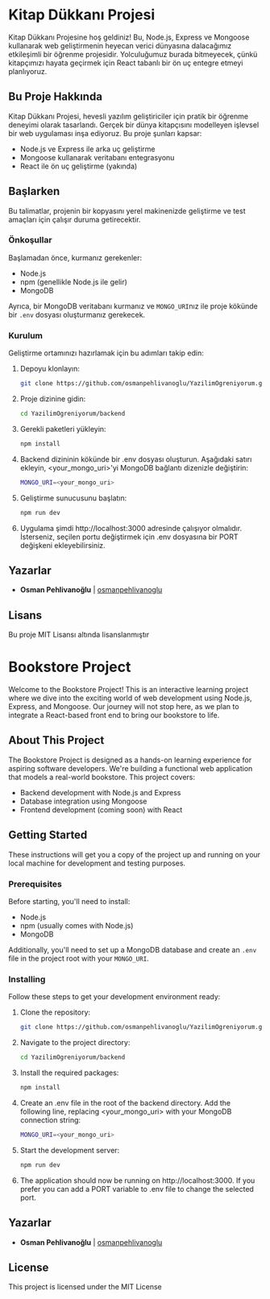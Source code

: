 # Kitap Dükkanı Projesi

Kitap Dükkanı Projesine hoş geldiniz! 
Bu, Node.js, Express ve Mongoose kullanarak web geliştirmenin heyecan verici dünyasına dalacağımız etkileşimli bir öğrenme projesidir. 
Yolculuğumuz burada bitmeyecek, çünkü kitapçımızı hayata geçirmek için React tabanlı bir ön uç entegre etmeyi planlıyoruz.

## Bu Proje Hakkında

Kitap Dükkanı Projesi, hevesli yazılım geliştiriciler için pratik bir öğrenme deneyimi olarak tasarlandı. 
Gerçek bir dünya kitapçısını modelleyen işlevsel bir web uygulaması inşa ediyoruz. Bu proje şunları kapsar:

- Node.js ve Express ile arka uç geliştirme
- Mongoose kullanarak veritabanı entegrasyonu
- React ile ön uç geliştirme (yakında)

## Başlarken

Bu talimatlar, projenin bir kopyasını yerel makinenizde geliştirme ve test amaçları için çalışır duruma getirecektir.

### Önkoşullar

Başlamadan önce, kurmanız gerekenler:

- Node.js
- npm (genellikle Node.js ile gelir)
- MongoDB

Ayrıca, bir MongoDB veritabanı kurmanız ve `MONGO_URI`nız ile proje kökünde bir `.env` dosyası oluşturmanız gerekecek.

### Kurulum

Geliştirme ortamınızı hazırlamak için bu adımları takip edin:

1. Depoyu klonlayın:
   ```bash
   git clone https://github.com/osmanpehlivanoglu/YazilimOgreniyorum.git
   ```
2. Proje dizinine gidin:
   ```bash
   cd YazilimOgreniyorum/backend
   ```
3. Gerekli paketleri yükleyin:
   ```bash
   npm install
   ```
4. Backend dizininin kökünde bir .env dosyası oluşturun. Aşağıdaki satırı ekleyin, <your_mongo_uri>'yi MongoDB bağlantı dizenizle değiştirin:
   ```bash
   MONGO_URI=<your_mongo_uri>
   ```
5. Geliştirme sunucusunu başlatın:
   ```bash
   npm run dev
   ```
6. Uygulama şimdi http://localhost:3000 adresinde çalışıyor olmalıdır. İsterseniz, seçilen portu değiştirmek için .env dosyasına bir PORT değişkeni ekleyebilirsiniz.

## Yazarlar

- **Osman Pehlivanoğlu** | [osmanpehlivanoglu](https://github.com/osmanpehlivanoglu)

## Lisans

Bu proje MIT Lisansı altında lisanslanmıştır



# Bookstore Project

Welcome to the Bookstore Project! 
This is an interactive learning project where we dive into the exciting world of web development using Node.js, Express, and Mongoose.
Our journey will not stop here, as we plan to integrate a React-based front end to bring our bookstore to life.

## About This Project

The Bookstore Project is designed as a hands-on learning experience for aspiring software developers. 
We're building a functional web application that models a real-world bookstore. This project covers:

- Backend development with Node.js and Express
- Database integration using Mongoose
- Frontend development (coming soon) with React

## Getting Started

These instructions will get you a copy of the project up and running on your local machine for development and testing purposes.

### Prerequisites

Before starting, you'll need to install:

- Node.js
- npm (usually comes with Node.js)
- MongoDB

Additionally, you'll need to set up a MongoDB database and create an `.env` file in the project root with your `MONGO_URI`.

### Installing

Follow these steps to get your development environment ready:

1. Clone the repository:
   ```bash
   git clone https://github.com/osmanpehlivanoglu/YazilimOgreniyorum.git
   ```
2. Navigate to the project directory:
   ```bash
   cd YazilimOgreniyorum/backend
   ```
3. Install the required packages:
   ```bash
   npm install
   ```
4. Create an .env file in the root of the backend directory. Add the following line, replacing <your_mongo_uri> with your MongoDB connection string:
   ```bash
   MONGO_URI=<your_mongo_uri>
   ```
5. Start the development server:
   ```bash
   npm run dev
   ```
6. The application should now be running on http://localhost:3000. If you prefer you can add a PORT variable to .env file to change the selected port.

## Yazarlar

- **Osman Pehlivanoğlu** | [osmanpehlivanoglu](https://github.com/osmanpehlivanoglu)

## License

This project is licensed under the MIT License
